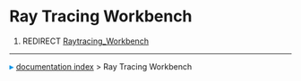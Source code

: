 # Ray Tracing Workbench
1.  REDIRECT [Raytracing_Workbench](Raytracing_Workbench.md)



---
![](images/Right_arrow.png) [documentation index](../README.md) > Ray Tracing Workbench
